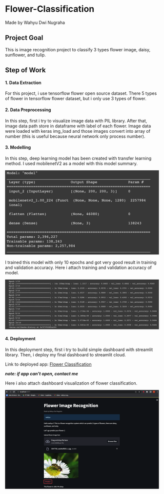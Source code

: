 # **Flower-Classification**
Made by Wahyu Dwi Nugraha

## **Project Goal**
This is image recognition project to classify 3 types flower image, daisy, sunflower, and tulip.

## **Step of Work**
#### **1. Data Extraction**
For this project, i use tensorflow flower open source dataset. There 5 types of flower in tensorflow flower dataset, but i only use 3 types of flower.

#### **2. Data Preprocessing**
In this step, first i try to visualize image data with PIL library. After that, image data path store in dataframe with label of each flower. Image data were loaded with keras img_load and those images convert into array of number (this is useful because neural network only process number).

#### **3. Modelling**
In this step, deep learning model has been created with transfer learning method. I used mobilenetV2 as a model with this model summary.

![My Image](Image/model_summary.png)

I trained this model with only 10 epochs and got very good result in training and validation accuracy. Here i attach training and validation accuracy of model.

![My Image](Image/model_result.png)

#### **4. Deployment**
In this deployment step, first i try to build simple dashboard with streamlit library. Then, i deploy my final dashboard to streamlit cloud.

Link to deployed app: [Flower Classification](https://flower-classification.streamlit.app/)

***note: if app can't open, contact me***

Here i also attach dashboard visualization of flower classification.

![My Image](Image/Dashboard_example.png)
